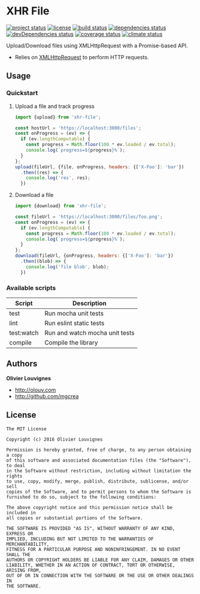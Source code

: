 # XHR File

[![project status](https://img.shields.io/badge/status-beta-blue.svg?style=flat)](https://github.com/mgcrea/js-xhr-file) [![license](https://img.shields.io/github/license/mgcrea/js-xhr-file.svg?style=flat)](https://tldrlegal.com/license/mit-license) [![build status](http://img.shields.io/travis/mgcrea/js-xhr-file/master.svg?style=flat)](http://travis-ci.org/mgcrea/js-xhr-file) [![dependencies status](https://img.shields.io/david/mgcrea/js-xhr-file.svg?style=flat)](https://david-dm.org/mgcrea/js-xhr-file) [![devDependencies status](https://img.shields.io/david/dev/mgcrea/js-xhr-file.svg?style=flat)](https://david-dm.org/mgcrea/js-xhr-file#info=devDependencies) [![coverage status](http://img.shields.io/codeclimate/coverage/github/mgcrea/js-xhr-file.svg?style=flat)](https://codeclimate.com/github/mgcrea/js-xhr-file) [![climate status](https://img.shields.io/codeclimate/github/mgcrea/js-xhr-file.svg?style=flat)](https://codeclimate.com/github/mgcrea/js-xhr-file)

Upload/Download files using XMLHttpRequest with a Promise-based API.

- Relies on [XMLHttpRequest](https://developer.mozilla.org/en/docs/Web/API/XMLHttpRequest) to perform HTTP requests.

## Usage

### Quickstart

1. Upload a file and track progress

    ```js
    import {upload} from 'xhr-file';

    const hostUrl = 'https://localhost:3000/files';
    const onProgress = (ev) => {
      if (ev.lengthComputable) {
        const progress = Math.floor(100 * ev.loaded / ev.total);
        console.log(`progress=${progress}%`);
      }
    };
    upload(fileUrl, {file, onProgress, headers: {['X-Foo']: 'bar'})
      .then((res) => {
        console.log('res', res);
      })
    ```

2. Download a file

    ```js
    import {download} from 'xhr-file';

    const fileUrl = 'https://localhost:3000/files/foo.png';
    const onProgress = (ev) => {
      if (ev.lengthComputable) {
        const progress = Math.floor(100 * ev.loaded / ev.total);
        console.log(`progress=${progress}%`);
      }
    };
    download(fileUrl, {onProgress, headers: {['X-Foo']: 'bar'})
      .then((blob) => {
        console.log('file blob', blob);
      })
    ```


### Available scripts

| **Script** | **Description** |
|----------|-------|
| test | Run mocha unit tests |
| lint | Run eslint static tests |
| test:watch | Run and watch mocha unit tests |
| compile | Compile the library |


## Authors

**Olivier Louvignes**

+ http://olouv.com
+ http://github.com/mgcrea

## License

```
The MIT License

Copyright (c) 2016 Olivier Louvignes

Permission is hereby granted, free of charge, to any person obtaining a copy
of this software and associated documentation files (the "Software"), to deal
in the Software without restriction, including without limitation the rights
to use, copy, modify, merge, publish, distribute, sublicense, and/or sell
copies of the Software, and to permit persons to whom the Software is
furnished to do so, subject to the following conditions:

The above copyright notice and this permission notice shall be included in
all copies or substantial portions of the Software.

THE SOFTWARE IS PROVIDED "AS IS", WITHOUT WARRANTY OF ANY KIND, EXPRESS OR
IMPLIED, INCLUDING BUT NOT LIMITED TO THE WARRANTIES OF MERCHANTABILITY,
FITNESS FOR A PARTICULAR PURPOSE AND NONINFRINGEMENT. IN NO EVENT SHALL THE
AUTHORS OR COPYRIGHT HOLDERS BE LIABLE FOR ANY CLAIM, DAMAGES OR OTHER
LIABILITY, WHETHER IN AN ACTION OF CONTRACT, TORT OR OTHERWISE, ARISING FROM,
OUT OF OR IN CONNECTION WITH THE SOFTWARE OR THE USE OR OTHER DEALINGS IN
THE SOFTWARE.
```

